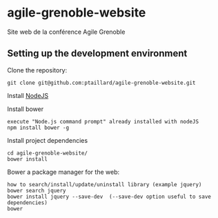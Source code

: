 agile-grenoble-website
======================

Site web de la conférence Agile Grenoble

## Setting up the development environment




Clone the repository:

    git clone git@github.com:ptaillard/agile-grenoble-website.git

Install [NodeJS](http://nodejs.org/)
    
Install bower

    execute "Node.js command prompt" already installed with nodeJS
    npm install bower -g
    
Install project dependencies

    cd agile-grenoble-website/
    bower install

Bower a package manager for the web:

    how to search/install/update/uninstall library (example jquery)
    bower search jquery
    bower install jquery --save-dev  (--save-dev option useful to save dependencies)
    bower 

